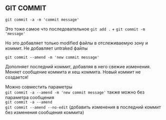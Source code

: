 ## GIT COMMIT
`git commit -a -m 'commit message'`

Это тоже самое что последовательное `git add .` + `git commit -m 'message'`

Но это добавляет только modified файлы в отслеживаемую зону и коммит. Не добавляет untraked файлы

`git commit --amend -m 'new commit message'`

Дополняет последний коммит, добавляя в него свежие изменения. Меняет сообщение коммита и хеш коммита. Новый коммит не создается!  

Можно совместить параметры  
`git commit -a --amend -m 'new commit message'`
также можно без параметра сообщения  
`git commit -a --amend`  
`git commit --amend --no-edit` (добавить изменения в последний коммит без изменения сообщения коммита)